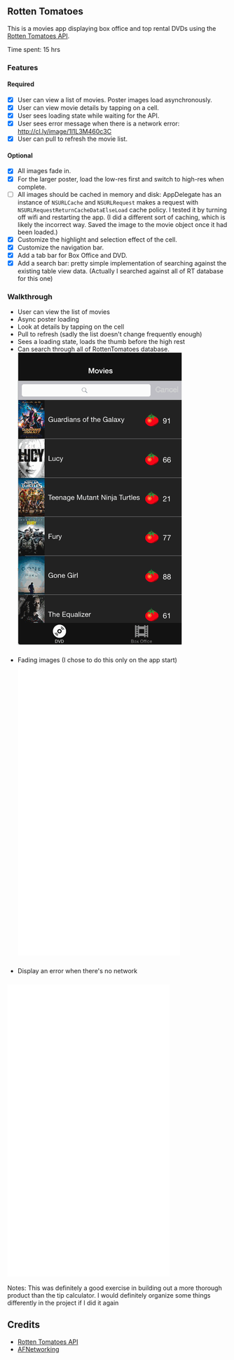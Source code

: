## Rotten Tomatoes

This is a movies app displaying box office and top rental DVDs using the [Rotten Tomatoes API](http://developer.rottentomatoes.com/docs/read/JSON).

Time spent: 15 hrs

### Features

#### Required

- [x] User can view a list of movies. Poster images load asynchronously.
- [x] User can view movie details by tapping on a cell.
- [x] User sees loading state while waiting for the API.
- [x] User sees error message when there is a network error: http://cl.ly/image/1l1L3M460c3C
- [x] User can pull to refresh the movie list.

#### Optional

- [x] All images fade in.
- [x] For the larger poster, load the low-res first and switch to high-res when complete.
- [ ] All images should be cached in memory and disk: AppDelegate has an instance of `NSURLCache` and `NSURLRequest` makes a request with `NSURLRequestReturnCacheDataElseLoad` cache policy. I tested it by turning off wifi and restarting the app. (I did a different sort of caching, which is likely the incorrect way. Saved the image to the movie object once it had been loaded.)
- [x] Customize the highlight and selection effect of the cell.
- [x] Customize the navigation bar.
- [x] Add a tab bar for Box Office and DVD.
- [x] Add a search bar: pretty simple implementation of searching against the existing table view data. (Actually I searched against all of RT database for this one)

### Walkthrough

* User can view the list of movies
* Async poster loading
* Look at details by tapping on the cell
* Pull to refresh (sadly the list doesn't change frequently enough)
* Sees a loading state, loads the thumb before the high rest 
* Can search through all of RottenTomatoes database.
![Main Video Walkthrough](rotten-tomatoes.gif)

### 

* Fading images (I chose to do this only on the app start)
![Main Video Walkthrough](rotten-tomatoes-imagesfade.gif)

### 

* Display an error when there's no network
### 
![No Network Video Walkthrough](rotten-tomatoes-nonetwork.gif)


Notes: This was definitely a good exercise in building out a more thorough product than the tip calculator. I would definitely organize some things differently in the project if I did it again


Credits
---------
* [Rotten Tomatoes API](http://developer.rottentomatoes.com/docs/read/JSON)
* [AFNetworking](https://github.com/AFNetworking/AFNetworking)